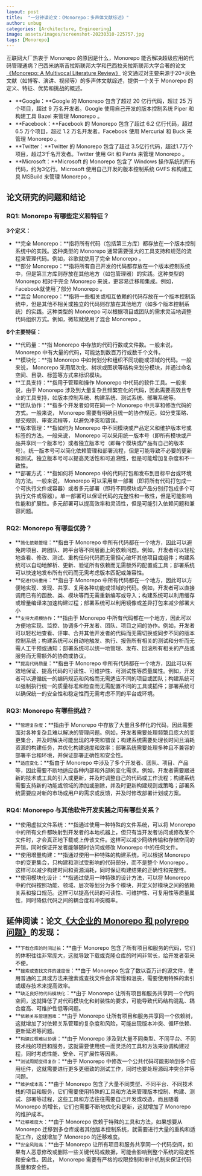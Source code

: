 ```yaml
---
layout: post
title:  "一分钟读论文：《Monorepo：多声体文献综述》"
author: unbug
categories: [Architecture, Engineering]
image: assets/images/screenshot-20230310-225757.jpg
tags: [Monorepo]
---
```

互联网大厂热衷于 Monorepo 的原因是什么，Monorepo 能否解决超级应用的代码管理通病？巴西米纳斯吉拉斯联邦大学和巴西拉夫拉斯联邦大学合著的论文[《Monorepo: A Multivocal Literature Review》][paper1-url] 论文通过对主要来源于20+灰色文献（如博客、演讲、视频等）的多声体文献综述，提供一个关于 Monorepo 的定义、特征、优势和挑战的概述。

- **Google：**Google 的 Monorepo 包含了超过 20 亿行代码，超过 25 万个项目，超过 9 万名开发者。Google 使用自己开发的版本控制系统 Piper 和构建工具 Bazel 来管理 Monorepo 。
- **Facebook：**Facebook 的 Monorepo 包含了超过 6.2 亿行代码，超过 6.5 万个项目，超过 1.2 万名开发者。Facebook 使用 Mercurial 和 Buck 来管理 Monorepo 。
- **Twitter：**Twitter 的 Monorepo 包含了超过 3.5亿行代码，超过1.7万个项目，超过3千名开发者。Twitter 使用 Git 和 Pants 来管理 Monorepo 。
- **Microsoft：**Microsoft 的 Monorepo 包含了 Windows 操作系统的所有代码，约为3亿行。Microsoft 使用自己开发的版本控制系统 GVFS 和构建工具 MSBuild 来管理 Monorepo 。

## 论文研究的问题和结论
### RQ1: Monorepo 有哪些定义和特征？

**3个定义：**
- **完全 Monorepo：**指将所有代码（包括第三方库）都存放在一个版本控制系统中的实践。这种类型的 Monorepo 通常需要强大的工具支持和规范的流程来管理代码。例如，谷歌就使用了完全 Monorepo 。
- **部分 Monorepo：**指将所有自己开发的代码都存放在一个版本控制系统中，但是第三方库则存放在其他地方（如包管理器）的实践。这种类型的 Monorepo 相对于完全 Monorepo 来说，更容易迁移和集成。例如，Facebook就使用了部分 Monorepo 。
- **混合 Monorepo：**指将一些相关或相互依赖的代码存放在一个版本控制系统中，但是其他不相关或独立的代码则存放在其他地方（如多个版本控制系统）的实践。这种类型的 Monorepo 可以根据项目或团队的需求灵活地调整代码组织方式。例如，微软就使用了混合 Monorepo 。

**6个主要特征：**
- **代码量：**指 Monorepo 中存放的代码行数或文件数。一般来说， Monorepo 中有大量的代码，可能达到数百万行或数千个文件。
- **模块化：**指 Monorepo 中如何划分和组织不同功能或领域的代码。一般来说， Monorepo 采用层次化、树状或图状等结构来划分模块，并通过命名空间、目录、标签等方式来标识模块。
- **工具支持：**指用于管理和操作 Monorepo 中代码的软件工具。一般来说，由于 Monorepo 涉及到大量复杂且频繁变化的代码，因此需要高效且专业的工具支持，如版本控制系统、构建系统、测试系统、部署系统等。
- **团队协作：**指多个开发者如何在同一个 Monorepo 中共享和修改代码的方式。一般来说， Monorepo 需要有明确且统一的协作规范，如分支策略、提交规则、审查流程等，以避免冲突和错误。
- **版本管理：**指如何为 Monorepo 中不同模块或产品定义和维护版本号或标签的方法。一般来说， Monorepo 可以采用统一版本号（即所有模块或产品共享同一个版本号）或者独立版本号（即每个模块或产品有自己的版本号）。统一版本号可以简化依赖管理和部署流程，但是可能导致不必要的更新和测试。独立版本号可以提高灵活性和可追溯性，但是可能增加复杂度和不一致性。
- **部署方式：**指如何将 Monorepo 中的代码打包和发布到目标平台或环境的方法。一般来说， Monorepo 可以采用单一部署（即将所有代码打包成一个可执行文件或容器）或者多元部署（即将不同模块或产品分别打包成多个可执行文件或容器）。单一部署可以保证代码的完整性和一致性，但是可能影响性能和扩展性。多元部署可以提高效率和灵活性，但是可能引入依赖问题和兼容问题。

### RQ2: Monorepo 有哪些优势？
- **`简化依赖管理`：**指由于 Monorepo 中所有代码都在一个地方，因此可以避免跨项目、跨团队、跨平台等不同层面上的依赖问题。例如，开发者可以轻松地查看、修改、测试、重构任何代码而无需担心破坏其他项目或组件；构建系统可以自动地解析、更新、验证所有依赖而无需额外的配置或工具；部署系统可以快速地发布所有代码而无需考虑版本匹配或兼容性。
- **`促进代码重用`：**指由于 Monorepo 中所有代码都在一个地方，因此可以方便地实现、发现、共享、复用各种功能或领域的代码。例如，开发者可以直接调用已有的函数、类、模块等而无需重新编写或导入；构建系统可以利用缓存或增量编译来加速构建过程；部署系统可以利用镜像或差异打包来减少部署大小
- **`支持大规模协作`：**指由于 Monorepo 中所有代码都在一个地方，因此可以方便地实现、监控、协调多个开发者、团队、项目之间的协作。例如，开发者可以轻松地查看、评审、合并其他开发者的代码而无需切换或同步不同的版本控制系统；构建系统可以自动地触发、执行、报告所有相关的测试和分析而无需人工干预或通知；部署系统可以统一地管理、发布、回滚所有相关的产品或服务而无需额外的协商或协议。
- **`提高代码质量`：**指由于 Monorepo 中所有代码都在一个地方，因此可以有效地保证、提高代码的可读性、可维护性、可测试性等质量属性。例如，开发者可以遵循统一的编码规范和风格而无需适应不同的项目或团队；构建系统可以强制执行统一的质量标准和检查而无需配置不同的工具或插件；部署系统可以确保统一的安全性和稳定性而无需考虑不同的平台或环境。

### RQ3: Monorepo 有哪些挑战？
- **`管理复杂度`：**指由于 Monorepo 中存放了大量且多样化的代码，因此需要面对各种复杂且难以解决的管理问题。例如，开发者需要处理频繁且庞大的变更集合，并及时解决可能出现的冲突和错误；构建系统需要处理长时间且消耗资源的构建任务，并优化构建速度和效率；部署系统需要处理多种且不兼容的部署平台和环境，并保证部署正确性和安全性。
- **`适应变化`：**指由于 Monorepo 中涉及了多个开发者、团队、项目、产品等，因此需要不断地适应各种内部和外部的变化需求。例如，开发者需要跟进新的技术或工具的引入或更新，并及时调整自己的代码或工作流程；构建系统需要支持新的功能或领域的添加或删除，并及时更新构建规则或策略；部署系统需要应对新的市场或用户的需求或反馈，并及时修改部署计划或方案。


### RQ4: Monorepo 与其他软件开发实践之间有哪些关系？
- **使用虚拟文件系统：**指通过使用一种特殊的文件系统，可以将 Monorepo 中的所有文件都映射到开发者的本地机器上，但只有当开发者访问或修改某个文件时，才会真正地下载或上传该文件。这样可以减少网络传输和存储空间的开销，同时保证开发者能够随时访问或修改 Monorepo 中的任何文件。
- **使用增量构建：**指通过使用一种特殊的构建系统，可以根据 Monorepo 中的变更集合，只构建和测试受影响的代码部分，而不是整个 Monorepo 。这样可以减少构建时间和资源消耗，同时保证构建结果的正确性和完整性。
- **使用模块化设计：**指通过使用一种特殊的设计方法，可以将 Monorepo 中的代码按照功能、领域、层次等划分为多个模块，并定义好模块之间的依赖关系和接口规范。这样可以提高代码的可读性、可维护性、可复用性等质量属性，同时降低代码之间的耦合度和冲突概率。


## 延伸阅读：论文[《大企业的 Monorepo 和 polyrepo 问题》][paper2-url]的发现：
- **`下载仓库的时间过长`：**由于 Monorepo 包含了所有项目和服务的代码，它们的体积往往非常庞大，这就导致下载或克隆仓库的时间非常长，给开发者带来不便。
- **`搜索或查找文件的速度慢`：**由于 Monorepo 包含了数以百万计的源文件，使用普通的工具或方法来搜索或查找文件会非常慢和沮丧，需要使用特殊的索引或缓存技术来提高效率。
- **`缺乏良好的代码模块化`：**由于 Monorepo 让所有项目和服务共享同一个代码空间，这就降低了对代码模块化和封装性的要求，可能导致代码结构混乱、耦合度高、可维护性低等问题。
- **`依赖关系管理困难`：**由于 Monorepo 让所有项目和服务共享同一个依赖树，这就增加了对依赖关系管理的复杂度和风险，可能出现版本冲突、循环依赖、更新延迟等问题。
- **`构建过程难以协调`：**由于 Monorepo 涉及到大量不同类型、不同平台、不同技术栈的项目和服务，这就需要使用统一而灵活的工具和方法来协调构建过程，同时考虑性能、安全、可扩展性等因素。
- **`测试周期变得复杂`：**由于 Monorepo 中修改一个公共代码可能影响到多个应用组件，这就需要进行更多更细致的测试工作，同时也要处理源码冲突合并等问题。
- **`维护成本高`：**由于 Monorepo 包含了大量不同类型、不同平台、不同技术栈的项目和服务，它们需要使用特殊的工具和方法来管理版本控制、构建、测试、部署等过程，这些工具和方法往往需要自己开发或改造，而且随着Monorepo 的增长，它们也需要不断地优化和更新，这就增加了 Monorepo 的维护成本。
- **`迁移难度大`：**由于 Monorepo 依赖于特殊的工具和方法，如果想要从 Monorepo 迁移到多仓库或者其他版本控制系统，就需要进行大量的重构和适配工作，这就增加了 Monorepo 的迁移难度。
- **`安全风险高`：**由于 Monorepo 让所有项目和服务共享同一个代码空间，如果有人恶意修改或删除一些关键代码或数据，可能会影响到整个系统的稳定性和安全性。因此， Monorepo 需要有严格的权限控制和审计机制来保证代码质量和安全性。


[paper1-url]: https://arxiv.org/pdf/1810.09477.pdf
[paper2-url]: https://dl.acm.org/doi/pdf/10.1145/3328433.3328435